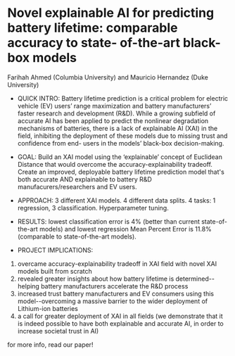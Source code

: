 # Novel explainable AI for predicting battery lifetime: comparable accuracy to state- of-the-art black-box models

Farihah Ahmed (Columbia University) and Mauricio Hernandez (Duke University)

- QUICK INTRO: Battery lifetime prediction is a critical problem for electric vehicle (EV) users’ range maximization and battery manufacturers’ faster research and development (R&D). While a growing subfield of accurate AI has been applied to predict the nonlinear degradation mechanisms of batteries, there is a lack of explainable AI (XAI) in the field, inhibiting the deployment of these models due to missing trust and confidence from end- users in the models’ black-box decision-making.

- GOAL: Build an XAI model using the ‘explainable’ concept of Euclidean Distance that would overcome the accuracy-explainability tradeoff. Create an improved, deployable battery lifetime prediction model that's both accurate AND explainable to battery R&D manufacurers/researchers and EV users.

- APPROACH: 3 different XAI models. 4 different data splits. 4 tasks: 1 regression, 3 classification. Hyperparameter tuning.

- RESULTS: lowest classification error is 4% (better than current state-of-the-art models) and lowest regression Mean Percent Error is 11.8% (comparable to state-of-the-art models).

- PROJECT IMPLICATIONS:
1. overcame accuracy-explainability tradeoff in XAI field with novel XAI models built from scratch
2. revealed greater insights about how battery lifetime is determined--helping battery manufacturers accelerate the R&D process
3. increased trust battery manufacturers and EV consumers using this model--overcoming a massive barrier to the wider deployment of Lithium-ion batteries
4. a call for greater deployment of XAI in all fields (we demonstrate that it is indeed possible to have both explainable and accurate AI, in order to increase societal trust in AI)

for more info, read our paper! 
